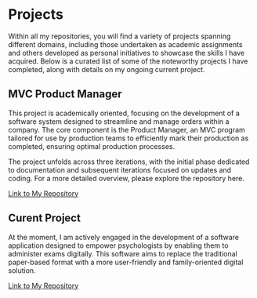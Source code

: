 # Projects

Within all my repositories, you will find a variety of projects spanning different domains, including those undertaken as academic assignments and others developed as personal initiatives to showcase the skills I have acquired. Below is a curated list of some of the noteworthy projects I have completed, along with details on my ongoing current project.

## MVC Product Manager

This project is academically oriented, focusing on the development of a software system designed to streamline and manage orders within a company. The core component is the Product Manager, an MVC program tailored for use by production teams to efficiently mark their production as completed, ensuring optimal production processes.

The project unfolds across three iterations, with the initial phase dedicated to documentation and subsequent iterations focused on updates and coding. For a more detailed overview, please explore the repository here.

[Link to My Repository](https://github.com/IrabienMario/Pruebas-de-repos)

## Curent Project

At the moment, I am actively engaged in the development of a software application designed to empower psychologists by enabling them to administer exams digitally. This software aims to replace the traditional paper-based format with a more user-friendly and family-oriented digital solution. 

[Link to My Repository](https://github.com/IrabienMario/Psychological-Testing-Administrator.)
